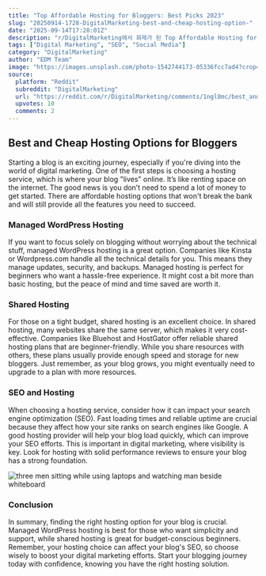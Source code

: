 ```yaml
---
title: "Top Affordable Hosting for Bloggers: Best Picks 2023"
slug: "20250914-1728-DigitalMarketing-best-and-cheap-hosting-option-"
date: "2025-09-14T17:28:01Z"
description: "r/DigitalMarketing에서 화제가 된 Top Affordable Hosting for Bloggers: Best Picks 2023에 대한 깊이 있는 분석과 인사이트"
tags: ["Digital Marketing", "SEO", "Social Media"]
category: "DigitalMarketing"
author: "EDM Team"
image: "https://images.unsplash.com/photo-1542744173-05336fcc7ad4?crop=entropy&cs=tinysrgb&fit=max&fm=jpg&ixid=M3w3OTU0NDF8MHwxfHNlYXJjaHw0Mnx8ZGlnaXRhbCUyMG1hcmtldGluZ3xlbnwxfDB8fHwxNzU3ODcwODcwfDA&ixlib=rb-4.1.0&q=80&w=1080"
source:
  platform: "Reddit"
  subreddit: "DigitalMarketing"
  url: "https://reddit.com/r/DigitalMarketing/comments/1ngl8mc/best_and_cheap_hosting_option_for_bloggers/"
  upvotes: 10
  comments: 2
---
```


## Best and Cheap Hosting Options for Bloggers

Starting a blog is an exciting journey, especially if you're diving into the world of digital marketing. One of the first steps is choosing a hosting service, which is where your blog "lives" online. It’s like renting space on the internet. The good news is you don’t need to spend a lot of money to get started. There are affordable hosting options that won't break the bank and will still provide all the features you need to succeed.

### Managed WordPress Hosting

If you want to focus solely on blogging without worrying about the technical stuff, managed WordPress hosting is a great option. Companies like Kinsta or Wordpress.com handle all the technical details for you. This means they manage updates, security, and backups. Managed hosting is perfect for beginners who want a hassle-free experience. It might cost a bit more than basic hosting, but the peace of mind and time saved are worth it.

### Shared Hosting

For those on a tight budget, shared hosting is an excellent choice. In shared hosting, many websites share the same server, which makes it very cost-effective. Companies like Bluehost and HostGator offer reliable shared hosting plans that are beginner-friendly. While you share resources with others, these plans usually provide enough speed and storage for new bloggers. Just remember, as your blog grows, you might eventually need to upgrade to a plan with more resources.

### SEO and Hosting

When choosing a hosting service, consider how it can impact your search engine optimization (SEO). Fast loading times and reliable uptime are crucial because they affect how your site ranks on search engines like Google. A good hosting provider will help your blog load quickly, which can improve your SEO efforts. This is important in digital marketing, where visibility is key. Look for hosting with solid performance reviews to ensure your blog has a strong foundation.

![three men sitting while using laptops and watching man beside whiteboard](https://images.unsplash.com/photo-1557804506-669a67965ba0?crop=entropy&cs=tinysrgb&fit=max&fm=jpg&ixid=M3w3OTU0NDF8MHwxfHNlYXJjaHwzM3x8c2VvfGVufDF8MHx8fDE3NTc4NzA4NzF8MA&ixlib=rb-4.1.0&q=80&w=1080)

### Conclusion

In summary, finding the right hosting option for your blog is crucial. Managed WordPress hosting is best for those who want simplicity and support, while shared hosting is great for budget-conscious beginners. Remember, your hosting choice can affect your blog's SEO, so choose wisely to boost your digital marketing efforts. Start your blogging journey today with confidence, knowing you have the right hosting solution.
